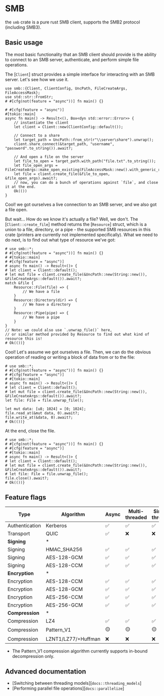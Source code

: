 # SMB
the `smb` crate is a pure rust SMB client, supports the SMB2 protocol (including SMB3).

## Basic usage
The most basic functionality that an SMB client should provide is the ability to connect to an SMB server, authenticate, and perform simple file operations.

The [`Client`] struct provides a simple interface for interacting with an SMB server. Let's see how we use it.

```rust,no_run
use smb::{Client, ClientConfig, UncPath, FileCreateArgs, FileAccessMask};
use std::str::FromStr;
# #[cfg(not(feature = "async"))] fn main() {}

# #[cfg(feature = "async")]
#[tokio::main]
async fn main() -> Result<(), Box<dyn std::error::Error>> {
    // instantiate the client
    let client = Client::new(ClientConfig::default());
    
    // Connect to a share
    let target_path = UncPath::from_str(r"\\server\share").unwrap();
    client.share_connect(&target_path, "username", "password".to_string()).await?;
    
    // And open a file on the server
    let file_to_open = target_path.with_path("file.txt".to_string());
    let file_open_args = FileCreateArgs::make_open_existing(FileAccessMask::new().with_generic_read(true));
    let file = client.create_file(&file_to_open, &file_open_args).await?;
    // now, you can do a bunch of operations against `file`, and close it at the end.
    Ok(())
}
```

Cool! we got ourselves a live connection to an SMB server, and we also got a file open. 

But wait... How do we know it's actually a file? Well, we don't. The [`Client::create_file`] method returns the [`Resource`] struct, which is a union to a file, directory, or a pipe - the supported SMB resources in this crate (printers are currently not implemented specifically). What we need to do next, is to find out what type of resource we've got:

```rust,no_run
# use smb::*;
# #[cfg(not(feature = "async"))] fn main() {}
# #[tokio::main]
# #[cfg(feature = "async")]
# async fn main() -> Result<()> {
# let client = Client::default();
# let mut file = client.create_file(&UncPath::new(String::new()), &FileCreateArgs::default()).await?;
match &file {
    Resource::File(file) => {
        // We have a file
    }
    Resource::Directory(dir) => {
        // We have a directory
    }
    Resource::Pipe(pipe) => {
        // We have a pipe
    }
}
// Note: we could also use `.unwrap_file()` here, 
// or similar method provided by Resource to find out what kind of resource this is!
# Ok(())}
```

Cool! Let's assume we got ourselves a file. Then, we can do the obvious operation of reading or writing a block of data from or to the file:
```rust,no_run
# use smb::*;
# #[cfg(not(feature = "async"))] fn main() {}
# #[cfg(feature = "async")]
# #[tokio::main]
# async fn main() -> Result<()> {
# let client = Client::default();
# let mut file = client.create_file(&UncPath::new(String::new()), &FileCreateArgs::default()).await?;
let file: File = file.unwrap_file();

let mut data: [u8; 1024] = [0; 1024];
file.read_at(&mut data, 0).await?;
file.write_at(&data, 0).await?;
# Ok(())}
```

At the end, close the file.
```rust,no_run
# use smb::*;
# #[cfg(not(feature = "async"))] fn main() {}
# #[cfg(feature = "async")]
# #[tokio::main]
# async fn main() -> Result<()> {
# let client = Client::default();
# let mut file = client.create_file(&UncPath::new(String::new()), &FileCreateArgs::default()).await?;
# let file: File = file.unwrap_file();
file.close().await?;
# Ok(())}
```

## Feature flags
| Type            | Algorithm           |  Async  | Multi-threaded | Single-threaded | Feature Name           |
| --------------- | ------------------- | ---| ---| --- | ---------------------- |
| Authentication  | Kerberos            | ✅  | ✅  | ✅   | `kerberos`             |
| Transport       | QUIC                | ✅  | ❌   | ❌    | `quic`                 |
| **Signing**     | *                   |    |    |     | `sign`                 |
| Signing         | HMAC_SHA256         | ✅  | ✅  | ✅   | `sign_hmac`            |
| Signing         | AES-128-GCM         | ✅  | ✅  | ✅   | `sign_gmac`            |
| Signing         | AES-128-CCM         | ✅  | ✅  | ✅   | `sign_cmac`            |
| **Encryption**  | *                   |    |    |     | `encrypt`              |
| Encryption      | AES-128-CCM         | ✅  | ✅  | ✅   | `encrypt_aes128ccm`    |
| Encryption      | AES-128-GCM         | ✅  | ✅  | ✅   | `encrypt_aes128gcm`    |
| Encryption      | AES-256-CCM         | ✅  | ✅  | ✅   | `encrypt_aes256ccm`    |
| Encryption      | AES-256-GCM         | ✅  | ✅  | ✅   | `encrypt_aes256gcm`    |
| **Compression** | *                   |    |    |     | `compress`             |
| Compression     | LZ4                 | ✅  | ✅  | ✅   | `compress_lz4`         |
| Compression     | Pattern_V1          | 🟡  | 🟡  | 🟡   | `compress_pattern_v1`* |
| Compression     | LZNT1/LZ77/+Huffman | ❌  | ❌  | ❌   | -                      |

* The Pattern_V1 compression algorithm currently supports in-bound decompression only.

## Advanced documentation
- [Switching between threading models][`docs::threading_models`]
- [Performing parallel file operations][`docs::parallelize`]
